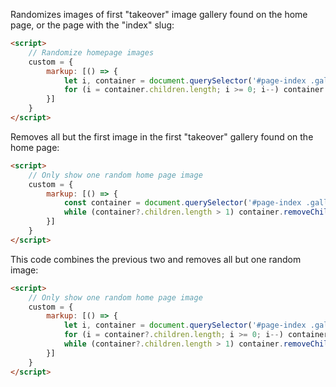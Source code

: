Randomizes images of first "takeover" image gallery found on the home page, or the page with the "index" slug:

```html
<script>
	// Randomize homepage images
	custom = {
		markup: [() => {
			let i, container = document.querySelector('#page-index .gallery--takeover .gallery__images')
			for (i = container.children.length; i >= 0; i--) container.appendChild(container.children[Math.random() * i | 0])
		}]
	}
</script>
```

Removes all but the first image in the first "takeover" gallery found on the home page:

```html
<script>
	// Only show one random home page image
	custom = {
		markup: [() => {
			const container = document.querySelector('#page-index .gallery--takeover .gallery__images')
			while (container?.children.length > 1) container.removeChild(container.lastChild)
		}]
	}
</script>
```

This code combines the previous two and removes all but one random image:

```html
<script>
	// Only show one random home page image
	custom = {
		markup: [() => {
			let i, container = document.querySelector('#page-index .gallery--takeover .gallery__images')
			for (i = container?.children.length; i >= 0; i--) container.appendChild(container.children[Math.random() * i | 0])
			while (container?.children.length > 1) container.removeChild(container.lastChild)
		}]
	}
</script>
```
